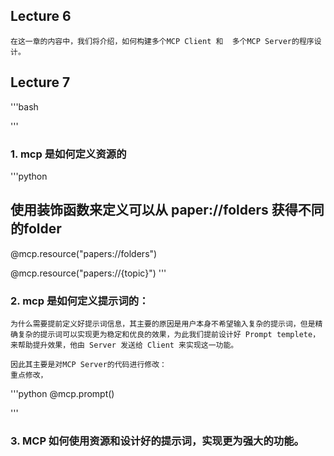 ## Lecture 6
    
    在这一章的内容中，我们将介绍，如何构建多个MCP Client 和  多个MCP Server的程序设计。


## Lecture 7

'''bash

'''


### 1. mcp 是如何定义资源的

'''python
## 使用装饰函数来定义可以从 paper://folders 获得不同的folder
@mcp.resource("papers://folders")


@mcp.resource("papers://{topic}")
'''


### 2. mcp 是如何定义提示词的：
    为什么需要提前定义好提示词信息，其主要的原因是用户本身不希望输入复杂的提示词，但是精确复杂的提示词可以实现更为稳定和优良的效果，为此我们提前设计好 Prompt templete，来帮助提升效果，他由 Server 发送给 Client 来实现这一功能。

    因此其主要是对MCP Server的代码进行修改：
    重点修改，

'''python
@mcp.prompt()

'''



### 3. MCP 如何使用资源和设计好的提示词，实现更为强大的功能。


